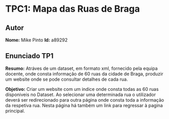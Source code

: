 # TPC1: Mapa das Ruas de Braga

## Autor

**Nome:** Mike Pinto
**Id:** a89292

## Enunciado TP1

**Resumo:** Atráves de um dataset, em formato xml, fornecido pela equipa docente, onde consta informação de 60 ruas da cidade de Braga, produzir um website onde se pode consultar detalhes de cada rua.

**Objetivo:** Criar um website com um indice onde consta todas as 60 ruas dísponiveis no Dataset. Ao selecionar uma determinada rua o utilizador deverá ser redirecionado para outra página onde consta toda a informação da respetiva rua. Nesta página há também um link para regressar à pagina principal.

